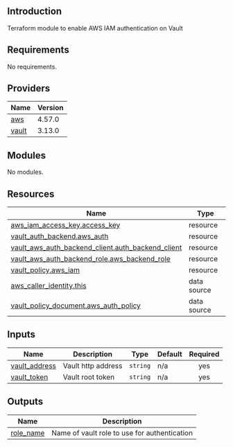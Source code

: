 ## Introduction
Terraform module to enable AWS IAM authentication on Vault

<!-- BEGIN_TF_DOCS -->
## Requirements

No requirements.

## Providers

| Name | Version |
|------|---------|
| <a name="provider_aws"></a> [aws](#provider\_aws) | 4.57.0 |
| <a name="provider_vault"></a> [vault](#provider\_vault) | 3.13.0 |

## Modules

No modules.

## Resources

| Name | Type |
|------|------|
| [aws_iam_access_key.access_key](https://registry.terraform.io/providers/hashicorp/aws/latest/docs/resources/iam_access_key) | resource |
| [vault_auth_backend.aws_auth](https://registry.terraform.io/providers/hashicorp/vault/latest/docs/resources/auth_backend) | resource |
| [vault_aws_auth_backend_client.auth_backend_client](https://registry.terraform.io/providers/hashicorp/vault/latest/docs/resources/aws_auth_backend_client) | resource |
| [vault_aws_auth_backend_role.aws_backend_role](https://registry.terraform.io/providers/hashicorp/vault/latest/docs/resources/aws_auth_backend_role) | resource |
| [vault_policy.aws_iam](https://registry.terraform.io/providers/hashicorp/vault/latest/docs/resources/policy) | resource |
| [aws_caller_identity.this](https://registry.terraform.io/providers/hashicorp/aws/latest/docs/data-sources/caller_identity) | data source |
| [vault_policy_document.aws_auth_policy](https://registry.terraform.io/providers/hashicorp/vault/latest/docs/data-sources/policy_document) | data source |

## Inputs

| Name | Description | Type | Default | Required |
|------|-------------|------|---------|:--------:|
| <a name="input_vault_address"></a> [vault\_address](#input\_vault\_address) | Vault http address | `string` | n/a | yes |
| <a name="input_vault_token"></a> [vault\_token](#input\_vault\_token) | Vault root token | `string` | n/a | yes |

## Outputs

| Name | Description |
|------|-------------|
| <a name="output_role_name"></a> [role\_name](#output\_role\_name) | Name of vault role to use for authentication |
<!-- END_TF_DOCS -->
